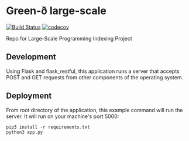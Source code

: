 # Green-ð large-scale

[![Build Status](https://travis-ci.org/Osborw/large-scale.svg?branch=master)](https://travis-ci.org/Osborw/large-scale)&nbsp;[![codecov](https://codecov.io/gh/Osborw/large-scale/branch/master/graph/badge.svg)](https://codecov.io/gh/Osborw/large-scale)

Repo for Large-Scale Programming Indexing Project

## Development

Using Flask and flask_restful, this application runs a server that accepts POST and GET requests from other components of the operating system.

## Deployment

From root directory of the application, this example command will run the server. It will run on your machine's port 5000:
```
pip3 install -r requirements.txt
python3 app.py
```
